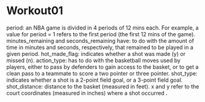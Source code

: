 # Workout01
period: an NBA game is divided in 4 periods of 12 mins each. For example, a value for period = 1 refers to the first period (the first 12 mins of the game).
minutes_remaining and seconds_remaining have: to do with the amount of time in minutes and seconds, respectively, that remained to be played in a given period.
hot_made_flag: indicates whether a shot was made (y) or missed (n).
action_type: has to do with the basketball moves used by players, either to pass by defenders to gain access to the basket, or to get a clean pass to a teammate to score a two pointer or three pointer.
shot_type: indicates whether a shot is a 2-point field goal, or a 3-point field goal.
shot_distance: distance to the basket (measured in feet). x and y refer to the court coordinates (measured in inches) where a shot occurred .
